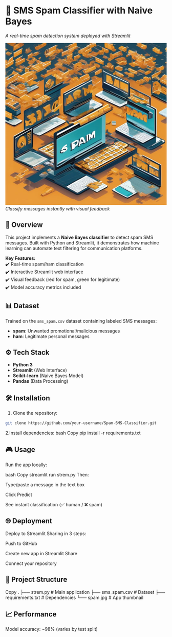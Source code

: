 # 📱 SMS Spam Classifier with Naive Bayes  
*A real-time spam detection system deployed with Streamlit*  

![Demo](spam.jpg)  
*Classify messages instantly with visual feedback*  

## 🚀 Overview  
This project implements a **Naive Bayes classifier** to detect spam SMS messages. Built with Python and Streamlit, it demonstrates how machine learning can automate text filtering for communication platforms.  

**Key Features:**  
✔️ Real-time spam/ham classification  
✔️ Interactive Streamlit web interface  
✔️ Visual feedback (red for spam, green for legitimate)  
✔️ Model accuracy metrics included  

## 📊 Dataset  
Trained on the `sms_spam.csv` dataset containing labeled SMS messages:  
- **spam**: Unwanted promotional/malicious messages  
- **ham**: Legitimate personal messages  

## ⚙️ Tech Stack  
- **Python 3**  
- **Streamlit** (Web Interface)  
- **Scikit-learn** (Naive Bayes Model)  
- **Pandas** (Data Processing)  

## 🛠️ Installation  
1. Clone the repository:  
```bash
git clone https://github.com/your-username/Spam-SMS-Classifier.git
```
2.Install dependencies:
bash
Copy
pip install -r requirements.txt


## 🎮 Usage
Run the app locally:

bash
Copy
streamlit run strem.py
Then:

Type/paste a message in the text box

Click Predict

See instant classification (✅ human / ❌ spam)

## 🌐 Deployment
Deploy to Streamlit Sharing in 3 steps:

Push to GitHub

Create new app in Streamlit Share

Connect your repository

## 📌 Project Structure
Copy
.
├── strem.py             # Main application
├── sms_spam.csv         # Dataset
├── requirements.txt     # Dependencies
└── spam.jpg             # App thumbnail
## 📈 Performance
Model accuracy: ~98% (varies by test split)

